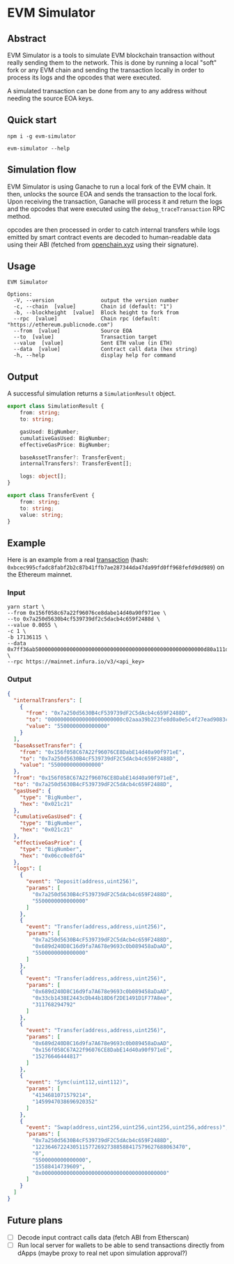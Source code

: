 # EVM Simulator

## Abstract
EVM Simulator is a tools to simulate EVM blockchain transaction without really sending them to the network. 
This is done by running a local "soft" fork or any EVM chain and sending the transaction locally in order to process its logs and the opcodes that were executed.

A simulated transaction can be done from any to any address without needing the source EOA keys.

## Quick start
```shell
npm i -g evm-simulator

evm-simulator --help
```

## Simulation flow
EVM Simulator is using Ganache to run a local fork of the EVM chain.
It then, unlocks the source EOA and sends the transaction to the local fork. 
Upon receiving the transaction, Ganache will process it and return the logs and the opcodes that were executed using the `debug_traceTransaction` RPC method.

opcodes are then processed in order to catch internal transfers while 
logs emitted by smart contract events are decoded to human-readable data using their ABI (fetched from [openchain.xyz](http://openchain.xyz) using their signature).    

## Usage 
```shell
EVM Simulator

Options:
  -V, --version               output the version number
  -c, --chain  [value]        Chain id (default: "1")
  -b, --blockheight  [value]  Block height to fork from
  --rpc  [value]              Chain rpc (default: "https://ethereum.publicnode.com")
  --from  [value]             Source EOA
  --to  [value]               Transaction target
  --value  [value]            Sent ETH value (in ETH)
  --data  [value]             Contract call data (hex string)
  -h, --help                  display help for command

```

## Output
A successful simulation returns a `SimulationResult` object.
```typescript
export class SimulationResult {
    from: string;
    to: string;

    gasUsed: BigNumber;
    cumulativeGasUsed: BigNumber;
    effectiveGasPrice: BigNumber;

    baseAssetTransfer?: TransferEvent;
    internalTransfers?: TransferEvent[];

    logs: object[];
}

export class TransferEvent {
    from: string;
    to: string;
    value: string;
}
```

## Example
Here is an example from a real [transaction](https://etherscan.io/tx/0xbcec995cfadc8fabf2b2c87b41ffb7ae287344da47da99fd0ff968fefd9dd989) (hash: `0xbcec995cfadc8fabf2b2c87b41ffb7ae287344da47da99fd0ff968fefd9dd989`) on the Ethereum mainnet.

### Input 
```shell
yarn start \
--from 0x156f058c67a22f96076ce8dabe14d40a90f971ee \
--to 0x7a250d5630b4cf539739df2c5dacb4c659f2488d \
--value 0.0055 \
-c 1 \
-b 17136115 \
--data 0x7ff36ab500000000000000000000000000000000000000000000000000000d80a111d6aa0000000000000000000000000000000000000000000000000000000000000080000000000000000000000000156f058c67a22f96076ce8dabe14d40a90f971ee00000000000000000000000000000000000000000000000000000000644a2c720000000000000000000000000000000000000000000000000000000000000002000000000000000000000000c02aaa39b223fe8d0a0e5c4f27ead9083c756cc200000000000000000000000033cb1438e2443cdb44b18d6f2de1491d1f77a8ee \
--rpc https://mainnet.infura.io/v3/<api_key>
```

### Output
```json
{
  "internalTransfers": [
    {
      "from": "0x7a250d5630B4cF539739dF2C5dAcb4c659F2488D",
      "to": "000000000000000000000000c02aaa39b223fe8d0a0e5c4f27ead9083c756cc2",
      "value": "5500000000000000"
    }
  ],
  "baseAssetTransfer": {
    "from": "0x156f058C67A22f96076CE8DabE14d40a90f971eE",
    "to": "0x7a250d5630B4cF539739dF2C5dAcb4c659F2488D",
    "value": "5500000000000000"
  },
  "from": "0x156f058C67A22f96076CE8DabE14d40a90f971eE",
  "to": "0x7a250d5630B4cF539739dF2C5dAcb4c659F2488D",
  "gasUsed": {
    "type": "BigNumber",
    "hex": "0x021c21"
  },
  "cumulativeGasUsed": {
    "type": "BigNumber",
    "hex": "0x021c21"
  },
  "effectiveGasPrice": {
    "type": "BigNumber",
    "hex": "0x06cc0e8fd4"
  },
  "logs": [
    {
      "event": "Deposit(address,uint256)",
      "params": [
        "0x7a250d5630B4cF539739dF2C5dAcb4c659F2488D",
        "5500000000000000"
      ]
    },
    {
      "event": "Transfer(address,address,uint256)",
      "params": [
        "0x7a250d5630B4cF539739dF2C5dAcb4c659F2488D",
        "0x689d240D8C16d9fa7A678e9693c0b089458aDaAD",
        "5500000000000000"
      ]
    },
    {
      "event": "Transfer(address,address,uint256)",
      "params": [
        "0x689d240D8C16d9fa7A678e9693c0b089458aDaAD",
        "0x33cb1438E2443cDb44b18D6f2DE1491D1F77A8ee",
        "311768294792"
      ]
    },
    {
      "event": "Transfer(address,address,uint256)",
      "params": [
        "0x689d240D8C16d9fa7A678e9693c0b089458aDaAD",
        "0x156f058C67A22f96076CE8DabE14d40a90f971eE",
        "15276646444817"
      ]
    },
    {
      "event": "Sync(uint112,uint112)",
      "params": [
        "4134681071579214",
        "1459947038696920352"
      ]
    },
    {
      "event": "Swap(address,uint256,uint256,uint256,uint256,address)",
      "params": [
        "0x7a250d5630B4cF539739dF2C5dAcb4c659F2488D",
        "122364672243051157726927388588417579627688063470",
        "0",
        "5500000000000000",
        "15588414739609",
        "0x0000000000000000000000000000000000000000"
      ]
    }
  ]
}
```

## Future plans
- [ ] Decode input contract calls data (fetch ABI from Etherscan)
- [ ] Run local server for wallets to be able to send transactions directly from dApps (maybe proxy to real net upon simulation approval?)